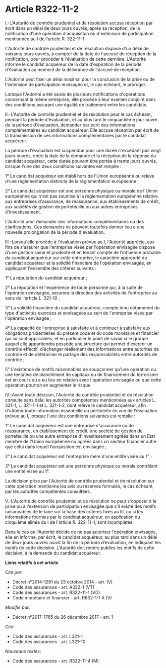 # Article R322-11-2

I.-L'Autorité de contrôle prudentiel et de résolution accuse réception par écrit dans un délai de deux jours ouvrés, après sa
réception, de la notification d'une opération d'acquisition ou d'extension de participation mentionnée au I de l'article R.
322-11-1.

L'Autorité de contrôle prudentiel et de résolution dispose d'un délai de soixante jours ouvrés, à compter de la date de
l'accusé de réception de la notification, pour procéder à l'évaluation de cette dernière. L'Autorité informe le candidat
acquéreur de la date d'expiration de la période d'évaluation au moment de la délivrance de l'accusé de réception.

L'Autorité peut fixer un délai maximal pour la conclusion de la prise ou de l'extension de participation envisagée et, le cas
échéant, le proroger.

Lorsque l'Autorité a été saisie de plusieurs notifications d'opérations concernant la même entreprise, elle procède à leur
examen conjoint dans des conditions assurant une égalité de traitement entre les candidats.

II.-L'Autorité de contrôle prudentiel et de résolution peut le cas échéant, pendant la période d'évaluation, et au plus tard
le cinquantième jour ouvré de la période d'évaluation, demander par écrit des informations complémentaires au candidat
acquéreur. Elle accuse réception par écrit de la transmission de ces informations complémentaires par le candidat acquéreur.

La période d'évaluation est suspendue pour une durée n'excédant pas vingt jours ouvrés, entre la date de la demande et la
réception de la réponse du candidat acquéreur, cette durée pouvant être portée à trente jours ouvrés, lorsque l'une des deux
conditions suivantes est remplie :

1° Le candidat acquéreur est établi hors de l'Union européenne ou relève d'une réglementation distincte de la réglementation
européenne ;

2° Le candidat acquéreur est une personne physique ou morale de l'Union européenne qui n'est pas soumise à la réglementation
européenne relative aux entreprises d'assurance, de réassurance, aux établissements de crédit, aux sociétés de gestion de
portefeuille ou aux autres entreprises d'investissement.

L'Autorité peut demander des informations complémentaires ou des clarifications. Ces demandes ne peuvent toutefois donner
lieu à une nouvelle prolongation de la période d'évaluation.

III.-Lorsqu'elle procède à l'évaluation prévue au I, l'Autorité apprécie, aux fins de s'assurer que l'entreprise visée par
l'opération envisagée dispose d'une gestion saine et prudente et en tenant compte de l'influence probable du candidat
acquéreur sur cette entreprise, le caractère approprié du candidat acquéreur et la solidité financière de l'opération
envisagée, en appliquant l'ensemble des critères suivants :

1° La réputation du candidat acquéreur ;

2° La réputation et l'expérience de toute personne qui, à la suite de l'opération envisagée, assurera la direction des
activités de l'entreprise au sens de l'article L. 321-10 ;

3° La solidité financière du candidat acquéreur, compte tenu notamment du type d'activités exercées et envisagées au sein de
l'entreprise visée par l'opération envisagée ;

4° La capacité de l'entreprise à satisfaire et à continuer à satisfaire aux obligations prudentielles du présent code et du
code monétaire et financier qui lui sont applicables, et en particulier le point de savoir si le groupe auquel elle
appartiendra possède une structure qui permet d'exercer un contrôle effectif, d'échanger réellement des informations entre
autorités de contrôle et de déterminer le partage des responsabilités entre autorités de contrôle ;

5° L'existence de motifs raisonnables de soupçonner qu'une opération ou une tentative de blanchiment de capitaux ou de
financement du terrorisme est en cours ou a eu lieu en relation avec l'opération envisagée ou que cette opération pourrait en
augmenter le risque.

IV.-Avant toute décision, l'Autorité de contrôle prudentiel et de résolution consulte sans délai les autorités compétentes
mentionnées aux articles L. 321-1, L. 321-1-1 et L. 321-1-2, dont relève le candidat acquéreur, afin d'obtenir toute
information essentielle ou pertinente en vue de l'évaluation prévue au I, lorsque l'une des conditions suivantes est
remplie :

1° Le candidat acquéreur est une entreprise d'assurance ou de réassurance, un établissement de crédit, une société de gestion
de portefeuille ou une autre entreprise d'investissement agréés dans un Etat membre de l'Union européenne ou agréés dans un
secteur financier autre que celui dans lequel l'acquisition est envisagée ;

2° Le candidat acquéreur est l'entreprise mère d'une entité visée au 1° ;

3° Le candidat acquéreur est une personne physique ou morale contrôlant une entité visée au 1°.

La décision prise par l'Autorité de contrôle prudentiel et de résolution sur cette opération mentionne les avis ou réserves
formulés, le cas échéant, par les autorités compétentes consultées.

V.-L'Autorité de contrôle prudentiel et de résolution ne peut s'opposer à la prise ou à l'extension de participation
envisagée que s'il existe des motifs raisonnables de le faire sur la base des critères fixés au III, ou si les informations
fournies par le candidat acquéreur, en application du cinquième alinéa du I de l'article R. 322-11-1, sont incomplètes.

Dans le cas où l'Autorité décide de ne pas autoriser l'opération envisagée, elle en informe, par écrit, le candidat
acquéreur, au plus tard dans un délai de deux jours ouvrés avant la fin de la période d'évaluation, en indiquant les motifs
de cette décision. L'Autorité doit rendre publics les motifs de cette décision, à la demande du candidat acquéreur.

**Liens relatifs à cet article**

_Cité par_:

  - Décret n°2014-1281 du 23 octobre 2014 - art. (V)
  - Code des assurances - art. A322-1 (VT)
  - Code des assurances - art. R322-11-1 (VD)
  - Code monétaire et financier - art. R632-1-1 A (V)

_Modifié par_:

  - Décret n°2017-1765 du 26 décembre 2017 - art. 1

_Cite_:

  - Code des assurances - art. L321-1
  - Code des assurances - art. L321-10

_Nouveaux textes_:

  - Code des assurances - art. R322-11-4 (M)
